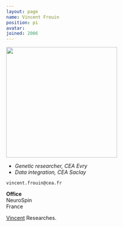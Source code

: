 ```yaml
---
layout: page
name: Vincent Frouin
position: pi
avatar: 
joined: 2006
---
```


<img width="300" src="{{site.baseurl}}/images/people/{{page.avatar}}" data-action="zoom">

- _Genetic researcher, CEA Evry_<br>
- _Data integration, CEA Saclay_

<i class="fa fa-envelope-o"></i> `vincent.frouin@cea.fr`

**Office**<br>
NeuroSpin <br>
France

[Vincent](http://brainomics.org/) Researches.

